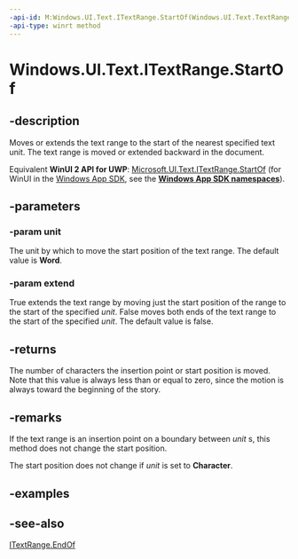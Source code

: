 ```yaml
---
-api-id: M:Windows.UI.Text.ITextRange.StartOf(Windows.UI.Text.TextRangeUnit,System.Boolean)
-api-type: winrt method
---
```


<!-- Method syntax
public int StartOf(Windows.UI.Text.TextRangeUnit unit, System.Boolean extend)
-->

# Windows.UI.Text.ITextRange.StartOf

## -description
Moves or extends the text range to the start of the nearest specified text unit. The text range is moved or extended backward in the document.

Equivalent **WinUI 2 API for UWP**: [Microsoft.UI.Text.ITextRange.StartOf](/windows/winui/api/microsoft.ui.text.itextrange.startof) (for WinUI in the [Windows App SDK](/windows/apps/windows-app-sdk/), see the **[Windows App SDK namespaces](/windows/windows-app-sdk/api/winrt/)**).

## -parameters
### -param unit
The unit by which to move the start position of the text range. The default value is **Word**.

### -param extend
True extends the text range by moving just the start position of the range to the start of the specified *unit*. False moves both ends of the text range to the start of the specified *unit*. The default value is false.

## -returns
The number of characters the insertion point or start position is moved. Note that this value is always less than or equal to zero, since the motion is always toward the beginning of the story.

## -remarks
If the text range is an insertion point on a boundary between *unit* s, this method does not change the start position.

The start position does not change if *unit* is set to **Character**.

## -examples

## -see-also
[ITextRange.EndOf](itextrange_endof_428994747.md)
